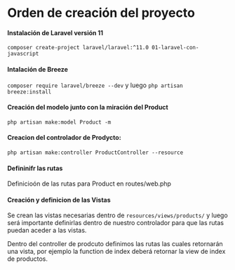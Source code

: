 # Orden de creación del proyecto

#### Instalación de Laravel versión 11
`composer create-project laravel/laravel:^11.0 01-laravel-con-javascript`

#### Intalación de Breeze
`composer require laravel/breeze --dev` y luego `php artisan breeze:install`


#### Creación del modelo junto con la miración del Product
`php artisan make:model Product -m`


#### Creacion del controlador de Prodycto:
`php artisan make:controller ProductController --resource`

#### Defininifr las rutas
Definicioón de las rutas para Product en routes/web.php

#### Creación y definicion de las Vistas
Se crean las vistas necesarias dentro de `resources/views/products/` y luego será importante definirlas dentro de nuestro controlador para que las rutas puedan aceder a las vistas.

Dentro del controller de prodcuto definimos las rutas las cuales retornarán una vista, por ejemplo la function de index deberá retornar la view de index de productos.
